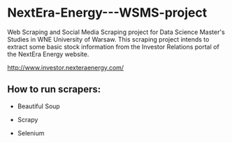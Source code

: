 # NextEra-Energy---WSMS-project
Web Scraping and Social Media Scraping project for Data Science Master's Studies in WNE University of Warsaw. This scraping project intends to extract some basic stock information from the Investor Relations portal of the NextEra Energy website.

http://www.investor.nexteraenergy.com/

## How to run scrapers:

- Beautiful Soup


- Scrapy


- Selenium
